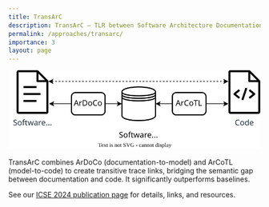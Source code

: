 ```yaml
---
title: TransArC
description: TransArC – TLR between Software Architecture Documentation, Models, and Code.
permalink: /approaches/transarc/
importance: 3
layout: page
---
```


<p align="center">
	<img src="/assets/img/approach_overview_icse24.svg" alt="Approach Overview"/>
</p>

TransArC combines ArDoCo (documentation-to-model) and ArCoTL (model-to-code) to create transitive trace links, bridging the semantic gap between documentation and code. It significantly outperforms baselines.

See our [ICSE 2024 publication page](/c/icse24) for details, links, and resources.
